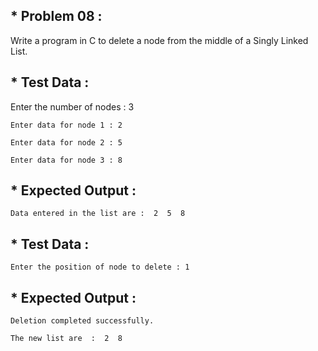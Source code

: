 ## * Problem 08 :

Write a program in C to delete a node from the middle of a Singly Linked List.

## * Test Data :

Enter the number of nodes : 3    

    Enter data for node 1 : 2                 
 
    Enter data for node 2 : 5                 
 
    Enter data for node 3 : 8                       

## * Expected Output :

    Data entered in the list are :  2  5  8                   

## * Test Data :

    Enter the position of node to delete : 1                           

## * Expected Output :
    
    Deletion completed successfully.                                 
                                                                                                       
    The new list are  :  2  8                                          
 